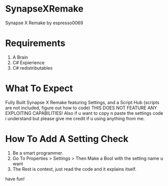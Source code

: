 # SynapseXRemake
Synapse X Remake by espresso0069

# Requirements
1. A Brain
2. C# Expierience
3. C# redistributables 

# What To Expect
Fully Built Synapse X Remake featuring Settings, and a Script Hub (scripts are not included, figure out how to code)
THIS DOES NOT FEATURE ANY EXPLOITING CAPABILITIES!
Also if u want to copy n paste the settings code i understand but please give me credit if u using anything from me.

# How To Add A Setting Check
1. Be a smart programmer.
2. Go To Properties > Settings > Then Make a Bool with the setting name u want
3. The Rest is context, just read the code and it explains itself.


have fun!

